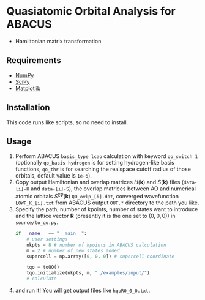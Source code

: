 # Quasiatomic Orbital Analysis for ABACUS

- Hamiltonian matrix transformation

## Requirements

- [NumPy](https://numpy.org/)
- [SciPy](https://www.scipy.org/)
- [Matplotlib](https://matplotlib.org/)

## Installation

This code runs like scripts, so no need to install.

## Usage

1. Perform ABACUS `basis_type lcao` calculation with keyword `qo_switch 1` (optionally `qo_basis hydrogen` is for setting hydrogen-like basis functions, `qo_thr` is for searching the realspace cutoff radius of those orbitals, default value is `1e-6`).
2. Copy output Hamiltonian and overlap matrices $H(\mathbf{k})$ and $S(\mathbf{k})$ files (`data-[i]-H` and `data-[i]-S`), the overlap matrices between AO and numerical atomic orbitals $S^{\chi\phi}(\mathbf{k})$ `QO_ovlp_[i].dat`, converged wavefunction `LOWF_K_[i].txt` from ABACUS output `OUT.*` directory to the path you like.
3. Specify the path, number of kpoints, number of states want to introduce and the lattice vector $\mathbf{R}$ (presently it is the one set to $(0, 0, 0)$) in `source/to_qo.py`.
    ```python
    if __name__ == "__main__":
        # user settings
        nkpts = 8 # number of kpoints in ABACUS calculation
        m = 2 # number of new states added
        supercell = np.array([0, 0, 0]) # supercell coordinate

        tqo = toQO()
        tqo.initialize(nkpts, m, "./examples/input/")
        # calculate
    ```
4.  and run it! You will get output files like `hqoR0_0_0.txt`. 
